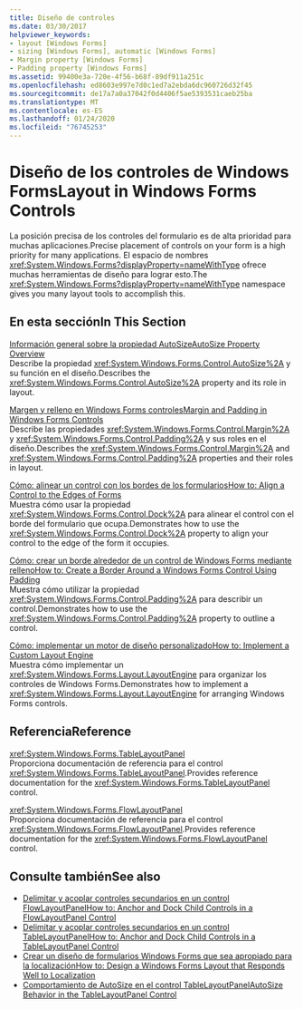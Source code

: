 ```yaml
---
title: Diseño de controles
ms.date: 03/30/2017
helpviewer_keywords:
- layout [Windows Forms]
- sizing [Windows Forms], automatic [Windows Forms]
- Margin property [Windows Forms]
- Padding property [Windows Forms]
ms.assetid: 99400e3a-720e-4f56-b68f-89df911a251c
ms.openlocfilehash: ed8603e997e7d0c1ed7a2ebda6dc960726d32f45
ms.sourcegitcommit: de17a7a0a37042f0d4406f5ae5393531caeb25ba
ms.translationtype: MT
ms.contentlocale: es-ES
ms.lasthandoff: 01/24/2020
ms.locfileid: "76745253"
---
```

# <a name="layout-in-windows-forms-controls"></a><span data-ttu-id="29ac6-102">Diseño de los controles de Windows Forms</span><span class="sxs-lookup"><span data-stu-id="29ac6-102">Layout in Windows Forms Controls</span></span>

<span data-ttu-id="29ac6-103">La posición precisa de los controles del formulario es de alta prioridad para muchas aplicaciones.</span><span class="sxs-lookup"><span data-stu-id="29ac6-103">Precise placement of controls on your form is a high priority for many applications.</span></span> <span data-ttu-id="29ac6-104">El espacio de nombres <xref:System.Windows.Forms?displayProperty=nameWithType> ofrece muchas herramientas de diseño para lograr esto.</span><span class="sxs-lookup"><span data-stu-id="29ac6-104">The <xref:System.Windows.Forms?displayProperty=nameWithType> namespace gives you many layout tools to accomplish this.</span></span>

## <a name="in-this-section"></a><span data-ttu-id="29ac6-105">En esta sección</span><span class="sxs-lookup"><span data-stu-id="29ac6-105">In This Section</span></span>

<span data-ttu-id="29ac6-106">[Información general sobre la propiedad AutoSize](autosize-property-overview.md)</span><span class="sxs-lookup"><span data-stu-id="29ac6-106">[AutoSize Property Overview](autosize-property-overview.md)</span></span>\
<span data-ttu-id="29ac6-107">Describe la propiedad <xref:System.Windows.Forms.Control.AutoSize%2A> y su función en el diseño.</span><span class="sxs-lookup"><span data-stu-id="29ac6-107">Describes the <xref:System.Windows.Forms.Control.AutoSize%2A> property and its role in layout.</span></span>

<span data-ttu-id="29ac6-108">[Margen y relleno en Windows Forms controles](margin-and-padding-in-windows-forms-controls.md)</span><span class="sxs-lookup"><span data-stu-id="29ac6-108">[Margin and Padding in Windows Forms Controls](margin-and-padding-in-windows-forms-controls.md)</span></span>\
<span data-ttu-id="29ac6-109">Describe las propiedades <xref:System.Windows.Forms.Control.Margin%2A> y <xref:System.Windows.Forms.Control.Padding%2A> y sus roles en el diseño.</span><span class="sxs-lookup"><span data-stu-id="29ac6-109">Describes the <xref:System.Windows.Forms.Control.Margin%2A> and <xref:System.Windows.Forms.Control.Padding%2A> properties and their roles in layout.</span></span>

<span data-ttu-id="29ac6-110">[Cómo: alinear un control con los bordes de los formularios](how-to-align-a-control-to-the-edges-of-forms.md)</span><span class="sxs-lookup"><span data-stu-id="29ac6-110">[How to: Align a Control to the Edges of Forms](how-to-align-a-control-to-the-edges-of-forms.md)</span></span>\
<span data-ttu-id="29ac6-111">Muestra cómo usar la propiedad <xref:System.Windows.Forms.Control.Dock%2A> para alinear el control con el borde del formulario que ocupa.</span><span class="sxs-lookup"><span data-stu-id="29ac6-111">Demonstrates how to use the <xref:System.Windows.Forms.Control.Dock%2A> property to align your control to the edge of the form it occupies.</span></span>

<span data-ttu-id="29ac6-112">[Cómo: crear un borde alrededor de un control de Windows Forms mediante relleno](how-to-create-a-border-around-a-windows-forms-control-using-padding.md)</span><span class="sxs-lookup"><span data-stu-id="29ac6-112">[How to: Create a Border Around a Windows Forms Control Using Padding](how-to-create-a-border-around-a-windows-forms-control-using-padding.md)</span></span>\
<span data-ttu-id="29ac6-113">Muestra cómo utilizar la propiedad <xref:System.Windows.Forms.Control.Padding%2A> para describir un control.</span><span class="sxs-lookup"><span data-stu-id="29ac6-113">Demonstrates how to use the <xref:System.Windows.Forms.Control.Padding%2A> property to outline a control.</span></span>

<span data-ttu-id="29ac6-114">[Cómo: implementar un motor de diseño personalizado](how-to-implement-a-custom-layout-engine.md)</span><span class="sxs-lookup"><span data-stu-id="29ac6-114">[How to: Implement a Custom Layout Engine](how-to-implement-a-custom-layout-engine.md)</span></span>\
<span data-ttu-id="29ac6-115">Muestra cómo implementar un <xref:System.Windows.Forms.Layout.LayoutEngine> para organizar los controles de Windows Forms.</span><span class="sxs-lookup"><span data-stu-id="29ac6-115">Demonstrates how to implement a <xref:System.Windows.Forms.Layout.LayoutEngine> for arranging Windows Forms controls.</span></span>

## <a name="reference"></a><span data-ttu-id="29ac6-116">Referencia</span><span class="sxs-lookup"><span data-stu-id="29ac6-116">Reference</span></span>

<xref:System.Windows.Forms.TableLayoutPanel>\
<span data-ttu-id="29ac6-117">Proporciona documentación de referencia para el control <xref:System.Windows.Forms.TableLayoutPanel>.</span><span class="sxs-lookup"><span data-stu-id="29ac6-117">Provides reference documentation for the <xref:System.Windows.Forms.TableLayoutPanel> control.</span></span>

<xref:System.Windows.Forms.FlowLayoutPanel>\
<span data-ttu-id="29ac6-118">Proporciona documentación de referencia para el control <xref:System.Windows.Forms.FlowLayoutPanel>.</span><span class="sxs-lookup"><span data-stu-id="29ac6-118">Provides reference documentation for the <xref:System.Windows.Forms.FlowLayoutPanel> control.</span></span>

## <a name="see-also"></a><span data-ttu-id="29ac6-119">Consulte también</span><span class="sxs-lookup"><span data-stu-id="29ac6-119">See also</span></span>

- [<span data-ttu-id="29ac6-120">Delimitar y acoplar controles secundarios en un control FlowLayoutPanel</span><span class="sxs-lookup"><span data-stu-id="29ac6-120">How to: Anchor and Dock Child Controls in a FlowLayoutPanel Control</span></span>](how-to-anchor-and-dock-child-controls-in-a-flowlayoutpanel-control.md)
- [<span data-ttu-id="29ac6-121">Delimitar y acoplar controles secundarios en un control TableLayoutPanel</span><span class="sxs-lookup"><span data-stu-id="29ac6-121">How to: Anchor and Dock Child Controls in a TableLayoutPanel Control</span></span>](how-to-anchor-and-dock-child-controls-in-a-tablelayoutpanel-control.md)
- [<span data-ttu-id="29ac6-122">Crear un diseño de formularios Windows Forms que sea apropiado para la localización</span><span class="sxs-lookup"><span data-stu-id="29ac6-122">How to: Design a Windows Forms Layout that Responds Well to Localization</span></span>](how-to-design-a-windows-forms-layout-that-responds-well-to-localization.md)
- [<span data-ttu-id="29ac6-123">Comportamiento de AutoSize en el control TableLayoutPanel</span><span class="sxs-lookup"><span data-stu-id="29ac6-123">AutoSize Behavior in the TableLayoutPanel Control</span></span>](autosize-behavior-in-the-tablelayoutpanel-control.md)
